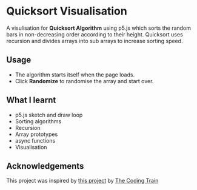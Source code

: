# Quicksort Visualisation
A visulisation for **Quicksort Algorithm** using p5.js which sorts the random bars in non-decreasing order according to their height. Quicksort uses recursion and divides arrays into sub arrays to increase sorting speed. 

## Usage
- The algorithm starts itself when the page loads.
- Click **Randomize** to randomise the array and start over.

## What I learnt
- p5.js sketch and draw loop
- Sorting algorithms
- Recursion
- Array prototypes
- async functions
- Visualisation

## Acknowledgements
This project was inspired by [this project](https://github.com/CodingTrain/website/tree/master/CodingChallenges/CC_143_QuickSort/P5) by [The Coding Train](http://thecodingtrain.com)

